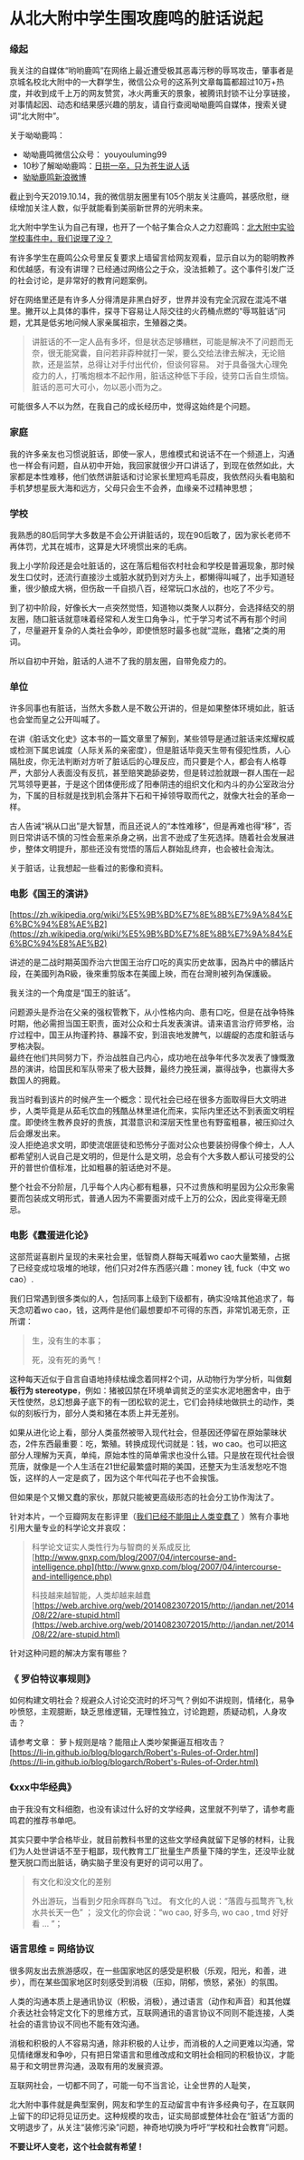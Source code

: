 # 从北大附中学生围攻鹿鸣的脏话说起

### 缘起

我关注的自媒体“哟哟鹿鸣”在网络上最近遭受极其恶毒污秽的辱骂攻击，肇事者是京城名校北大附中的一大群学生，微信公众号的这系列文章每篇都超过10万+热度，并收到成千上万的网友赞赏，冰火两重天的景象，被腾讯封锁不让分享链接，对事情起因、动态和结果感兴趣的朋友，请自行查阅呦呦鹿鸣自媒体，搜索关键词“北大附中”。

关于呦呦鹿鸣：

* 呦呦鹿鸣微信公众号： youyouluming99
* 10秒了解呦呦鹿鸣：[日拱一卒，只为苍生说人话](https://mp.weixin.qq.com/s/HEyUVy_a60xw5ah1l9z4FQ)
* [呦呦鹿鸣新浪微博](https://www.weibo.com/u/1669959675)

截止到今天2019.10.14，我的微信朋友圈里有105个朋友关注鹿鸣，甚感欣慰，继续增加关注人数，似乎就能看到美丽新世界的光明未来。

北大附中学生认为自己有理，也开了一个帖子集合众人之力怼鹿鸣：[北大附中实验学校事件中，我们说理了没？ ](https://www.yuque.com/pa/topics/555?from=singlemessage&isappinstalled=0)

有许多学生在鹿鸣公众号里反复要求上墙留言给网友观看，显示自以为的聪明教养和优越感，有没有讲理？已经通过网络公之于众，没法抵赖了。这个事件引发广泛的社会讨论，是非常好的教育问题案例。

好在网络里还是有许多人分得清是非黑白好歹，世界并没有完全沉寂在混沌不堪里。撇开以上具体的事件，探寻下容易让人际交往的火药桶点燃的“辱骂脏话”问题，尤其是低劣地问候人家亲属祖宗，生殖器之类。

> 讲脏话的不一定人品有多坏，但是状态足够糟糕，可能是解决不了问题而无奈，很无能窝囊，自问若非孬种就打一架，要么交给法律去解决，无论赔款，还是监禁，总得让对手付出代价，但谈何容易。 对于具备强大心理免疫力的人，打嘴炮根本不起作用，脏话这种低下手段，徒劳口舌自生烦恼。脏话的恶可大可小，勿以恶小而为之。

可能很多人不以为然，在我自己的成长经历中，觉得这始终是个问题。

### 家庭

我的许多亲友也习惯说脏话，即使一家人，思维模式和说话不在一个频道上，沟通也一样会有问题，自从初中开始，我回家就很少开口讲话了，到现在依然如此，大家都是本性难移，他们依然讲脏话和讨论家长里短鸡毛蒜皮，我依然闷头看电脑和手机梦想星辰大海和远方，父母只会生不会养，血缘亲不过精神思想；

### 学校

我熟悉的80后同学大多数是不会公开讲脏话的，现在90后敢了，因为家长老师不再体罚，尤其在城市，这算是大环境惯出来的毛病。

我上小学阶段还是会吐脏话的，这在落后粗俗农村社会和学校是普遍现象，那时候发生口仗时，还流行直接沙土或脏水就扔到对方头上，都懒得叫喊了，出手知道轻重，很少酿成大祸，但伤敌一千自损八百，经常玩口水战的，也吃了不少亏。

到了初中阶段，好像长大一点突然觉悟，知道物以类聚人以群分，会选择结交的朋友圈，随口脏话就意味着经常和人发生口角争斗，忙于学习考试不再有那个时间了，尽量避开复杂的人类社会争吵，即使愤怒时最多也就“混账，蠢猪”之类的用词。

所以自初中开始，脏话的人进不了我的朋友圈，自带免疫力的。

### 单位

许多同事也有脏话，当然大多数人是不敢公开讲的，但是如果整体环境如此，脏话也会堂而皇之公开叫喊了。

在讲《脏话文化史》这本书的一篇文章里了解到，某些领导是通过脏话来炫耀权威或检测下属忠诚度（人际关系的亲密度），但是脏话毕竟天生带有侵犯性质，人心隔肚皮，你无法判断对方听了脏话后的心理反应，而只要是个人，都会有人格尊严，大部分人表面没有反抗，甚至赔笑跪舔姿势，但是转过脸就跟一群人围在一起咒骂领导更甚，于是这个团体便形成了阳奉阴违的组织文化和内斗的办公室政治分为，下属的目标就是找到机会落井下石和干掉领导取而代之，就像大社会的革命一样。

古人告诫“祸从口出”是大智慧，而且还说人的“本性难移”，但是再难也得“移”，否则日常讲话不慎的习性会惹来杀身之祸，出言不逊成了生死选择。随着社会发展进步，整体文明提升，那些还没有觉悟的落后人群始乱终弃，也会被社会淘汰。

关于脏话，让我想起一些看过的影像和资料。  


### 电影《国王的演讲》

[https://zh.wikipedia.org/wiki/%E5%9B%BD%E7%8E%8B%E7%9A%84%E6%BC%94%E8%AE%B2](https://zh.wikipedia.org/wiki/%E5%9B%BD%E7%8E%8B%E7%9A%84%E6%BC%94%E8%AE%B2)

讲述的是二战时期英国乔治六世国王治疗口吃的真实历史故事，因為片中的髒話片段，在美國列為R級，後來重剪版本在美國上映，而在台灣則被列為保護級。

我关注的一个角度是“国王的脏话”。

问题源头是乔治在父亲的强权管教下，从小性格内向、患有口吃，但是在战争特殊时期，他必需担当国王职责，面对公众和士兵发表演讲。请来语言治疗师罗格，治疗过程中，国王从拘谨矜持、暴躁不安，到沮丧地发脾气，以龌龊的态度和脏话与罗格决裂。  
最终在他们共同努力下，乔治战胜自己内心，成功地在战争年代多次发表了慷慨激昂的演讲，给国民和军队带来了极大鼓舞，最终力挽狂澜，赢得战争，也赢得大多数国人的拥戴。

我当时看到该片的时候产生一个概念：现代社会已经在很多方面取得巨大文明进步，人类毕竟是从茹毛饮血的残酷丛林里进化而来，实际内里还达不到表面文明程度。即使终生教养良好的贵族，其潜意识和深层天性里也有野蛮粗暴，被压抑过久后会爆发出来。  
没人拒绝追求文明，即使流氓匪徒和恐怖分子面对公众也要装扮得像个绅士，人人都希望别人说自己是文明的，但是什么是文明，总会有个大多数人都认可接受的公开的普世价值标准，比如粗暴的脏话绝对不是。

整个社会不分阶层，几乎每个人内心都有粗暴，只不过贵族和明星因为公众形象需要而包装成文明形式，普通人因为不需要面对成千上万的公众，因此变得毫无顾忌。  


### 电影《蠢蛋进化论》

这部荒诞喜剧片呈现的未来社会里，低智商人群每天喊着wo cao大量繁殖，占据了已经变成垃圾堆的地球，他们只对2件东西感兴趣：money 钱, fuck（中文 wo cao）.

我们日常遇到很多类似的人，包括同事上级到下级都有，确实没啥其他追求了，每天念叨着wo cao，钱，这两件是他们最想要却不可得的东西，非常饥渴无奈，正所谓：

> 生，没有生的本事；
>
>  死，没有死的勇气！

这种每天近似于自言自语地持续枯燥念着同样2个词，从动物行为学分析，叫做**刻板行为 stereotype**，例如：猪被囚禁在环境单调贫乏的坚实水泥地圈舍中，由于天性使然，总幻想鼻子底下的有一团松软的泥土，它们会持续地做拱土的动作，类似的刻板行为，部分人类和猪在本质上并无差别。

如果从进化论上看，部分人类虽然被带入现代社会，但基因还停留在原始蒙昧状态，2件东西最重要：吃，繁殖。转换成现代词就是：钱，wo cao。也可以把这部分人理解为天真，单纯，原始本性的简单需求也没什么错。只是放在现代社会很荒唐，就像是一个人生活在21世纪最繁盛时期的美国，还整天为生活发愁吃不饱饭，这样的人一定是疯了，因为这个年代叫花子也不会挨饿。

但如果是个又懒又蠢的家伙，那就只能被更高级形态的社会分工协作淘汰了。

针对本片，一个豆瓣网友在影评里（[我们已经不能阻止人类变蠢了](%20https://www.douban.com/note/417896605/) ）煞有介事地引用大量专业的科学论文并哀叹：

> 科学论文证实人类性行为与智商的关系成反比 [http://www.gnxp.com/blog/2007/04/intercourse-and-intelligence.php](http://www.gnxp.com/blog/2007/04/intercourse-and-intelligence.php)
>
> 科技越来越智能，人类却越来越蠢 [https://web.archive.org/web/20140823072015/http://jandan.net/2014/08/22/are-stupid.html](https://web.archive.org/web/20140823072015/http://jandan.net/2014/08/22/are-stupid.html)

针对这种问题的解决方案有哪些？

### 《 罗伯特议事规则》

如何构建文明社会？规避众人讨论交流时的坏习气？例如不讲规则，情绪化，易争吵愤怒，主观臆断，缺乏思维逻辑，无理性独立，讨论跑题，质疑动机，人身攻击？

请参考文章： 萝卜规则是啥？能阻止人类吵架撕逼互相攻击？  
[https://li-in.github.io/blog/blogarch/Robert's-Rules-of-Order.html](https://li-in.github.io/blog/blogarch/Robert's-Rules-of-Order.html)  


### 《xxx中华经典》

由于我没有文科细胞，也没有读过什么好的文学经典，这里就不列举了，请参考鹿鸣君的推荐书单吧。

其实只要中学合格毕业，就目前教科书里的这些文学经典就留下足够的材料，让我们为人处世讲话不至于粗鄙，现代教育工厂批量生产质量下降的学生，还没毕业就整天脱口而出脏话，确实脑子里没有更好的词可以用了。

> 有文化和没文化的差别
>
> 外出游玩，当看到夕阳余晖群鸟飞过。 有文化的人说：“落霞与孤鹜齐飞,秋水共长天一色” ； 没文化的你会说：“wo cao, 好多鸟, wo cao , tmd 好好看 ... ”；



### 语言思维 = 网络协议

很多网友出去旅游感叹，在一些国家地区的感受是积极（乐观，阳光，和善，进步），而在某些国家地区时刻感受到消极（压抑，阴郁，愤怒，紧张）的氛围。

人类的沟通本质上是通讯协议（积极，消极），通过语言（动作和声音）和其他媒介表达社会特定文化下的思维方式，互联网通讯的语言协议不同则不能连接，人类社会的语言协议不同也不能有效沟通。

消极和积极的人不容易沟通，除非积极的人让步，而消极的人之间更难以沟通，常见情绪爆发和争吵，只有把日常语言和思维改成和文明社会相同的积极协议，才能易于和文明世界沟通，汲取有用的发展资源。

互联网社会，一切都不同了，可能一句不当言论，让全世界的人耻笑，

北大附中事件就是典型案例，网友和学生的互动留言中有许多经典句子，在互联网上留下的印记将见证历史。这种规模的攻击，证实局部或整体社会在“脏话”方面的文明退步了，从关注“装修污染”问题，神奇地切换为呼吁“学校和社会教育”问题。

**不要让坏人变老，这个社会就有希望！**  


